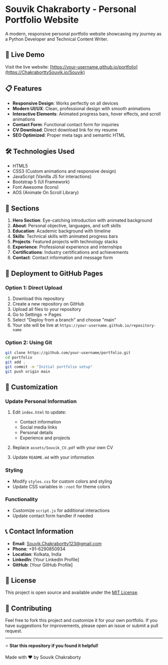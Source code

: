 # Souvik Chakraborty - Personal Portfolio Website

A modern, responsive personal portfolio website showcasing my journey as a Python Developer and Technical Content Writer.

## 🚀 Live Demo

Visit the live website: [https://your-username.github.io/portfolio](https://ChakraborttySouvik.io/Souvik)

## 📋 Features

- **Responsive Design**: Works perfectly on all devices
- **Modern UI/UX**: Clean, professional design with smooth animations
- **Interactive Elements**: Animated progress bars, hover effects, and scroll animations
- **Contact Form**: Functional contact form for inquiries
- **CV Download**: Direct download link for my resume
- **SEO Optimized**: Proper meta tags and semantic HTML

## 🛠️ Technologies Used

- HTML5
- CSS3 (Custom animations and responsive design)
- JavaScript (Vanilla JS for interactions)
- Bootstrap 5 (UI Framework)
- Font Awesome (Icons)
- AOS (Animate On Scroll Library)

## 📱 Sections

1. **Hero Section**: Eye-catching introduction with animated background
2. **About**: Personal objective, languages, and soft skills
3. **Education**: Academic background with timeline
4. **Skills**: Technical skills with animated progress bars
5. **Projects**: Featured projects with technology stacks
6. **Experience**: Professional experience and internships
7. **Certifications**: Industry certifications and achievements
8. **Contact**: Contact information and message form

## 🚀 Deployment to GitHub Pages

### Option 1: Direct Upload
1. Download this repository
2. Create a new repository on GitHub
3. Upload all files to your repository
4. Go to Settings → Pages
5. Select "Deploy from a branch" and choose "main"
6. Your site will be live at `https://your-username.github.io/repository-name`

### Option 2: Using Git
```bash
git clone https://github.com/your-username/portfolio.git
cd portfolio
git add .
git commit -m "Initial portfolio setup"
git push origin main
```

## 📝 Customization

### Update Personal Information
1. Edit `index.html` to update:
   - Contact information
   - Social media links
   - Personal details
   - Experience and projects

2. Replace `assets/Souvik_CV.pdf` with your own CV

3. Update `README.md` with your information

### Styling
- Modify `styles.css` for custom colors and styling
- Update CSS variables in `:root` for theme colors

### Functionality
- Customize `script.js` for additional interactions
- Update contact form handler if needed

## 📞 Contact Information

- **Email**: Souvik.Chakrabortty123@gmail.com
- **Phone**: +91-6290850934
- **Location**: Kolkata, India
- **LinkedIn**: [Your LinkedIn Profile]
- **GitHub**: [Your GitHub Profile]

## 📄 License

This project is open source and available under the [MIT License](LICENSE).

## 🤝 Contributing

Feel free to fork this project and customize it for your own portfolio. If you have suggestions for improvements, please open an issue or submit a pull request.

---

⭐ **Star this repository if you found it helpful!**

Made with ❤️ by Souvik Chakraborty
